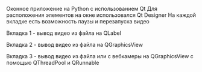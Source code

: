 Оконное приложение на Python с использованием Qt 
Для расположения элементов на окне использовался Qt Designer
На каждой вкладке есть возможность паузы и перезапуска видео
 
Вкладка 1 - вывод видео из файла на QLabel

Вкладка 2 - вывод видео из файла на QGraphicsView

Вкладка 3 - вывод видео из файла или с вебкамеры на QGraphicsView с помощью QThreadPool и QRunnable
